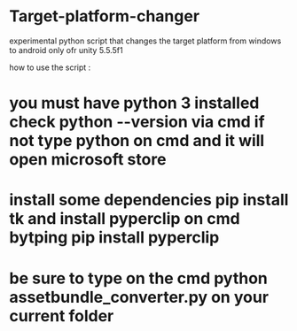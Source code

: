 # Target-platform-changer
experimental python script that changes the target platform from windows to android only ofr unity 5.5.5f1


how to use the script :
# you must have python 3 installed check python --version via cmd if not type python on cmd and it will open microsoft store
# install some dependencies pip install tk and install pyperclip on cmd bytping pip install pyperclip  
# be sure to type on the cmd python assetbundle_converter.py on your current folder
# 
